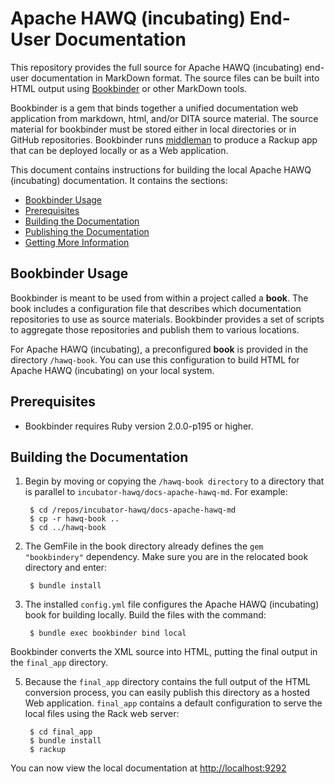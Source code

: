 # Apache HAWQ (incubating) End-User Documentation

This repository provides the full source for Apache HAWQ (incubating) end-user documentation in MarkDown format. The source files can be built into HTML output using [Bookbinder](https://github.com/cloudfoundry-incubator/bookbinder) or other MarkDown tools.

Bookbinder is a gem that binds together a unified documentation web application from markdown, html, and/or DITA source material. The source material for bookbinder must be stored either in local directories or in GitHub repositories. Bookbinder runs [middleman](http://middlemanapp.com/) to produce a Rackup app that can be deployed locally or as a Web application.

This document contains instructions for building the local Apache HAWQ (incubating) documentation. It contains the sections:

* [Bookbinder Usage](#usage)
* [Prerequisites](#prereq)
* [Building the Documentation](#building)
* [Publishing the Documentation](#publishing)
* [Getting More Information](#moreinfo)

<a name="usage"></a>
## Bookbinder Usage

Bookbinder is meant to be used from within a project called a **book**. The book includes a configuration file that describes which documentation repositories to use as source materials. Bookbinder provides a set of scripts to aggregate those repositories and publish them to various locations.

For Apache HAWQ (incubating), a preconfigured **book** is provided in the directory `/hawq-book`.  You can use this configuration to build HTML for Apache HAWQ (incubating) on your local system.

<a name="prereq"></a>
## Prerequisites

* Bookbinder requires Ruby version 2.0.0-p195 or higher.

<a name="building"></a>
## Building the Documentation

1. Begin by moving or copying the `/hawq-book directory` to a directory that is parallel to `incubator-hawq/docs-apache-hawq-md`. For example:

        $ cd /repos/incubator-hawq/docs-apache-hawq-md
        $ cp -r hawq-book ..
        $ cd ../hawq-book

2. The GemFile in the book directory already defines the `gem "bookbindery"` dependency. Make sure you are in the relocated book directory and enter:

        $ bundle install
     
3. The installed `config.yml` file configures the Apache HAWQ (incubating) book for building locally.  Build the files with the command:

        $ bundle exec bookbinder bind local
    
  Bookbinder converts the XML source into HTML, putting the final output in the `final_app` directory.
  
5. Because the `final_app` directory contains the full output of the HTML conversion process, you can easily publish this directory as a hosted Web application. `final_app` contains a default configuration to serve the local files using the Rack web server:

        $ cd final_app
        $ bundle install
        $ rackup
    
  You can now view the local documentation at [http://localhost:9292](http://localhost:9292)